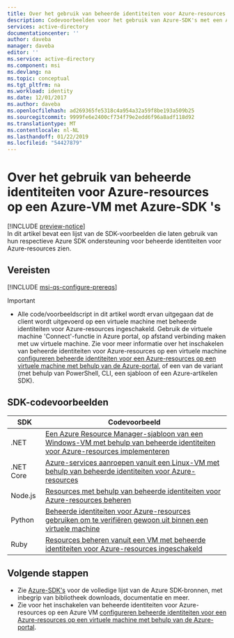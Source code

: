 ```yaml
---
title: Over het gebruik van beheerde identiteiten voor Azure-resources op een Azure-VM met Azure-SDK 's
description: Codevoorbeelden voor het gebruik van Azure-SDK's met een Azure-VM die is identiteiten voor een Azure-resources worden beheerd.
services: active-directory
documentationcenter: ''
author: daveba
manager: daveba
editor: ''
ms.service: active-directory
ms.component: msi
ms.devlang: na
ms.topic: conceptual
ms.tgt_pltfrm: na
ms.workload: identity
ms.date: 12/01/2017
ms.author: daveba
ms.openlocfilehash: ad269365fe5318c4a954a32a59f8be193a509b25
ms.sourcegitcommit: 9999fe6e2400cf734f79e2edd6f96a8adf118d92
ms.translationtype: MT
ms.contentlocale: nl-NL
ms.lasthandoff: 01/22/2019
ms.locfileid: "54427879"
---
```

# <a name="how-to-use-managed-identities-for-azure-resources-on-an-azure-vm-with-azure-sdks"></a>Over het gebruik van beheerde identiteiten voor Azure-resources op een Azure-VM met Azure-SDK 's 

[!INCLUDE [preview-notice](../../../includes/active-directory-msi-preview-notice.md)]  
In dit artikel bevat een lijst van de SDK-voorbeelden die laten gebruik van hun respectieve Azure SDK ondersteuning voor beheerde identiteiten voor Azure-resources zien.

## <a name="prerequisites"></a>Vereisten

[!INCLUDE [msi-qs-configure-prereqs](../../../includes/active-directory-msi-qs-configure-prereqs.md)]

> [!IMPORTANT]
> - Alle code/voorbeeldscript in dit artikel wordt ervan uitgegaan dat de client wordt uitgevoerd op een virtuele machine met beheerde identiteiten voor Azure-resources ingeschakeld. Gebruik de virtuele machine 'Connect'-functie in Azure portal, op afstand verbinding maken met uw virtuele machine. Zie voor meer informatie over het inschakelen van beheerde identiteiten voor Azure-resources op een virtuele machine [configureren beheerde identiteiten voor een Azure-resources op een virtuele machine met behulp van de Azure-portal](qs-configure-portal-windows-vm.md), of een van de variant (met behulp van PowerShell, CLI, een sjabloon of een Azure-artikelen SDK). 

## <a name="sdk-code-samples"></a>SDK-codevoorbeelden

| SDK             | Codevoorbeeld |
| --------------- | ----------- |
| .NET            | [Een Azure Resource Manager-sjabloon van een Windows-VM met behulp van beheerde identiteiten voor Azure-resources implementeren](https://github.com/Azure-Samples/windowsvm-msi-arm-dotnet) |
| .NET Core       | [Azure-services aanroepen vanuit een Linux-VM met behulp van beheerde identiteiten voor Azure-resources](https://github.com/Azure-Samples/linuxvm-msi-keyvault-arm-dotnet/) |
| Node.js         | [Resources met behulp van beheerde identiteiten voor Azure-resources beheren](https://azure.microsoft.com/resources/samples/resources-node-manage-resources-with-msi/) |
| Python          | [Beheerde identiteiten voor Azure-resources gebruiken om te verifiëren gewoon uit binnen een virtuele machine](https://azure.microsoft.com/resources/samples/resource-manager-python-manage-resources-with-msi/) |
| Ruby            | [Resources beheren vanuit een VM met beheerde identiteiten voor Azure-resources ingeschakeld](https://azure.microsoft.com/resources/samples/resources-ruby-manage-resources-with-msi/) |

## <a name="next-steps"></a>Volgende stappen

- Zie [Azure-SDK's](https://azure.microsoft.com/downloads/) voor de volledige lijst van de Azure SDK-bronnen, met inbegrip van bibliotheek downloads, documentatie en meer.
- Zie voor het inschakelen van beheerde identiteiten voor Azure-resources op een Azure VM [configureren beheerde identiteiten voor een Azure-resources op een virtuele machine met behulp van de Azure-portal](qs-configure-portal-windows-vm.md).








